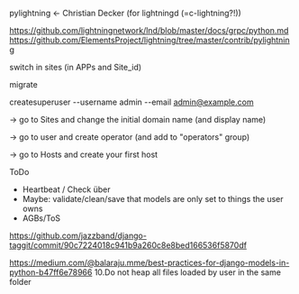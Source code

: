 
pylightning <- Christian Decker (for lightningd (=c-lightning?!))

https://github.com/lightningnetwork/lnd/blob/master/docs/grpc/python.md
https://github.com/ElementsProject/lightning/tree/master/contrib/pylightning

switch in sites (in APPs and Site_id)


migrate

createsuperuser --username admin --email admin@example.com

-> go to Sites and change the initial domain name (and display name)

-> go to user and create operator (and add to "operators" group)

-> go to Hosts and create your first host



ToDo

- Heartbeat / Check über
- Maybe: validate/clean/save that models are only set to things the user owns
- AGBs/ToS




https://github.com/jazzband/django-taggit/commit/90c7224018c941b9a260c8e8bed166536f5870df


https://medium.com/@balaraju.mme/best-practices-for-django-models-in-python-b47ff6e78966
10.Do not heap all files loaded by user in the same folder